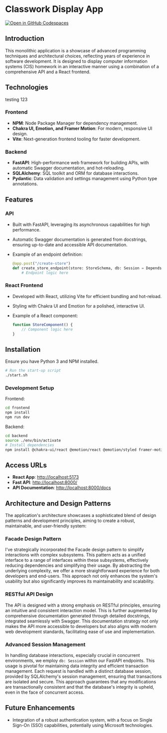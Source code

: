 # Classwork Display App
[![Open in GitHub Codespaces](https://github.com/codespaces/badge.svg)](https://codespaces.new/SobieskiCodes/CodefolioHomeworkDisplay/tree/pre_release_cleanup?quickstart=1)

## Introduction
This monolithic application is a showcase of advanced programming techniques and architectural choices, reflecting years of experience in software development. It is designed to display computer information systems (CIS) homework in an interactive manner using a combination of a comprehensive API and a React frontend.

## Technologies
testing  123

### Frontend

- **NPM**: Node Package Manager for dependency management.
- **Chakra UI, Emotion, and Framer Motion**: For modern, responsive UI design.
- **Vite**: Next-generation frontend tooling for faster development.

### Backend

- **FastAPI**: High-performance web framework for building APIs, with automatic Swagger documentation, and hot-reloading.
- **SQLAlchemy**: SQL toolkit and ORM for database interactions.
- **Pydantic**: Data validation and settings management using Python type annotations.

## Features

### API

- Built with FastAPI, leveraging its asynchronous capabilities for high performance.
- Automatic Swagger documentation is generated from docstrings, ensuring up-to-date and accessible API documentation.
- Example of an endpoint definition:

    ```python
    @app.post("/create-store")
    def create_store_endpoint(store: StoreSchema, db: Session = Depends(get_db)):
        # Endpoint logic here
    ```

### React Frontend

- Developed with React, utilizing Vite for efficient bundling and hot-reload.
- Styling with Chakra UI and Emotion for a polished, interactive UI.
- Example of a React component:

    ```javascript
    function StoreComponent() {
        // Component logic here
    }
    ```

## Installation

Ensure you have Python 3 and NPM installed.

```bash
# Run the start-up script
./start.sh
```

### Development Setup

Frontend:

```bash
cd frontend
npm install
npm run dev
```

Backend:

```bash
cd backend
source ./env/bin/activate
# Install dependencies
npm install @chakra-ui/react @emotion/react @emotion/styled framer-motion
```

## Access URLs

- **React App**: [http://localhost:5173](http://localhost:5173)
- **Fast API**: [http://localhost:8000/](http://localhost:8000/)
- **API Documentation**: [http://localhost:8000/docs](http://localhost:8000/docs)

## Architecture and Design Patterns

The application's architecture showcases a sophisticated blend of design patterns and development principles, aiming to create a robust, maintainable, and user-friendly system:

### Facade Design Pattern
I've strategically incorporated the Facade design pattern to simplify interactions with complex subsystems. This pattern acts as a unified interface to a range of interfaces within these subsystems, effectively reducing dependencies and simplifying their usage. By abstracting the underlying complexity, we offer a more straightforward experience for both developers and end-users. This approach not only enhances the system's usability but also significantly improves its maintainability and scalability.

### RESTful API Design
The API is designed with a strong emphasis on RESTful principles, ensuring an intuitive and consistent interaction model. This is further augmented by comprehensive documentation generated through detailed docstrings, integrated seamlessly with Swagger. This documentation strategy not only makes the API more accessible to developers but also aligns with modern web development standards, facilitating ease of use and implementation.

### Advanced Session Management
In handling database interactions, especially crucial in concurrent environments, we employ `db: Session` within our FastAPI endpoints. This usage is pivotal for maintaining data integrity and efficient transaction management. Each request is handled with a distinct database session, provided by SQLAlchemy's session management, ensuring that transactions are isolated and secure. This approach guarantees that any modifications are transactionally consistent and that the database's integrity is upheld, even in the face of concurrent access.


## Future Enhancements

- Integration of a robust authentication system, with a focus on Single Sign-On (SSO) capabilities, potentially using Microsoft technologies.
